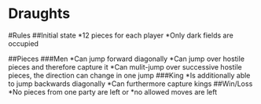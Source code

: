 # Draughts
#Rules
##Initial state
*12 pieces for each player
*Only dark fields are occupied

##Pieces
###Men
*Can jump forward diagonally
*Can jump over hostile pieces and therefore capture it
*Can mulit-jump over successive hostile pieces, the direction can change in one jump
###King
*Is additionally able to jump backwards diagonally
*Can furthermore capture kings
##Win/Loss
*No pieces from one party are left
or
*no allowed moves are left 
